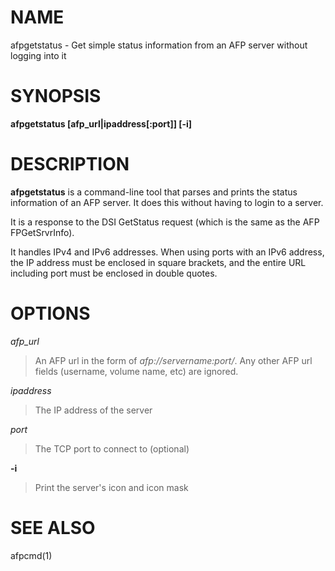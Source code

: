 # NAME

afpgetstatus - Get simple status information from an AFP server without
logging into it

# SYNOPSIS

**afpgetstatus \[afp_url|ipaddress\[:port\]\] [-i]**

# DESCRIPTION

**afpgetstatus** is a command-line tool that parses and prints the status
information of an AFP server. It does this without having to login to a
server.

It is a response to the DSI GetStatus request (which is the same as the
AFP FPGetSrvrInfo).

It handles IPv4 and IPv6 addresses. When using ports with an IPv6
address, the IP address must be enclosed in square brackets,
and the entire URL including port must be enclosed in double quotes.

# OPTIONS

*afp_url*

> An AFP url in the form of *afp://servername:port/*. Any
other AFP url fields (username, volume name, etc) are ignored.

*ipaddress*

> The IP address of the server

*port*

> The TCP port to connect to (optional)

**-i**

> Print the server's icon and icon mask

# SEE ALSO

afpcmd(1)
